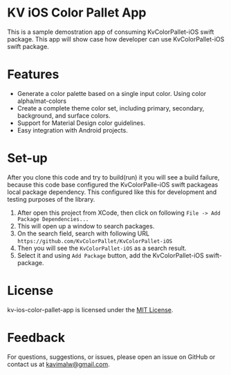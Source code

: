 # KV iOS Color Pallet App

This is a sample demostration app of consuming KvColorPallet-iOS swift package. This app will show case how developer can use
KvColorPallet-iOS swift package. 

# Features
* Generate a color palette based on a single input color. Using color alpha/mat-colors
* Create a complete theme color set, including primary, secondary, background, and surface colors.
* Support for Material Design color guidelines.
* Easy integration with Android projects.

# Set-up
After you clone this code and try to build(run) it you will see a build failure, because this code base configured the KvColorPalle-iOS swift packageas local package dependency. This configured like this for development and testing purposes of the library.
1. After open this project from XCode, then click on following `File -> Add Package Dependencies...` 
2. This will open up a window to search packages.
3. On the search field, search with following URL `https://github.com/KvColorPallet/KvColorPallet-iOS`
4. Then you will see the `KvColorPallet-iOS` as a search result. 
5. Select it and using `Add Package` button, add the KvColorPallet-iOS swift-package.


# License
kv-ios-color-pallet-app is licensed under the [MIT License](https://github.com/KvColorPallet/kv-ios-color-pallet-app/blob/main/LICENSE).

# Feedback
For questions, suggestions, or issues, please open an issue on GitHub or contact us at kavimalw@gmail.com.


